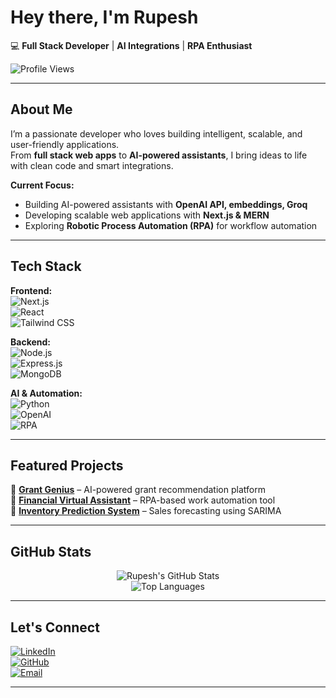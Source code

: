 # Hey there, I'm Rupesh 

💻 **Full Stack Developer** | **AI Integrations** | **RPA Enthusiast**  

![Profile Views](https://komarev.com/ghpvc/?username=rupesh-kaneki88&label=Profile%20Views&color=0e75b6&style=flat)

---

## About Me  
I’m a passionate developer who loves building intelligent, scalable, and user-friendly applications.  
From **full stack web apps** to **AI-powered assistants**, I bring ideas to life with clean code and smart integrations.  

**Current Focus:**  
- Building AI-powered assistants with **OpenAI API, embeddings, Groq**  
- Developing scalable web applications with **Next.js & MERN**  
- Exploring **Robotic Process Automation (RPA)** for workflow automation  

---

## Tech Stack  

**Frontend:**  
![Next.js](https://img.shields.io/badge/Next.js-000000?style=for-the-badge&logo=nextdotjs&logoColor=white)  
![React](https://img.shields.io/badge/React-20232a?style=for-the-badge&logo=react&logoColor=61dafb)  
![Tailwind CSS](https://img.shields.io/badge/Tailwind_CSS-38B2AC?style=for-the-badge&logo=tailwind-css&logoColor=white)

**Backend:**  
![Node.js](https://img.shields.io/badge/Node.js-339933?style=for-the-badge&logo=node-dot-js&logoColor=white)  
![Express.js](https://img.shields.io/badge/Express.js-000000?style=for-the-badge&logo=express&logoColor=white)  
![MongoDB](https://img.shields.io/badge/MongoDB-4EA94B?style=for-the-badge&logo=mongodb&logoColor=white)

**AI & Automation:**  
![Python](https://img.shields.io/badge/Python-3776ab?style=for-the-badge&logo=python&logoColor=white)  
![OpenAI](https://img.shields.io/badge/OpenAI-412991?style=for-the-badge&logo=openai&logoColor=white)  
![RPA](https://img.shields.io/badge/RPA-ff6f00?style=for-the-badge)

---

## Featured Projects  

🔹 **[Grant Genius](#)** – AI-powered grant recommendation platform  
🔹 **[Financial Virtual Assistant](#)** – RPA-based work automation tool  
🔹 **[Inventory Prediction System](#)** – Sales forecasting using SARIMA  

---

## GitHub Stats  

<div align="center">
  
![Rupesh's GitHub Stats](https://github-readme-stats.vercel.app/api?username=rupesh-kaneki88&show_icons=true&theme=tokyonight&hide_border=true)  
![Top Languages](https://github-readme-stats.vercel.app/api/top-langs/?username=rupesh-kaneki88&layout=compact&theme=tokyonight&hide_border=true)  

</div>

---

## Let's Connect  

[![LinkedIn](https://img.shields.io/badge/LinkedIn-0a66c2?style=for-the-badge&logo=linkedin&logoColor=white)](https://www.linkedin.com/in/rupesh-chavan-926409154/)  
[![GitHub](https://img.shields.io/badge/GitHub-181717?style=for-the-badge&logo=github&logoColor=white)](https://github.com/rupesh-kaneki88)  
[![Email](https://img.shields.io/badge/Email-D14836?style=for-the-badge&logo=gmail&logoColor=white)](mailto:rupeshchavan048@gmail.com)

---

